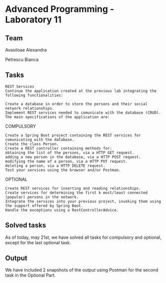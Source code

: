 # Advanced Programming - Laboratory 11

## Team
Avasiloae Alexandra

Petrescu Bianca
## Tasks
```text
REST Services
Continue the application created at the previous lab integrating the following functionalities:

Create a database in order to store the persons and their social network relationships.
Implement REST services needed to comunicate with the database (CRUD).
The main specifications of the application are:
```
COMPULSORY
```text
Create a Spring Boot project containing the REST services for comunicating with the database.
Create the class Person.
Create a REST controller containing methods for:
obtaining the list of the persons, via a HTTP GET request.
adding a new person in the database, via a HTTP POST request.
modifying the name of a person, via a HTTP PUT request.
deleting a person, via a HTTP DELETE request.
Test your services using the browser and/or Postman.
```
OPTIONAL
```text
Create REST services for inserting and reading relationships.
Create services for determining the first k most/least connected (popular) persons in the network.
Integrate the services into your previous project, invoking them using the support offered by Spring Boot.
Handle the exceptions using a RestControllerAdvice.
```

## Solved tasks

As of today, may 21st, we have solved all tasks for compulsory and optional, except for the last optional task.


## Output

We have included 2 snapshots of the output using Postman for the second task in the Optional Part.


